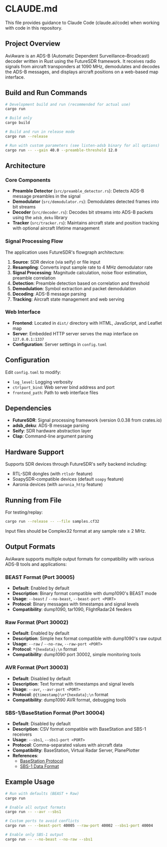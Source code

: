 # CLAUDE.md

This file provides guidance to Claude Code (claude.ai/code) when working with code in this repository.

## Project Overview

AviAware is an ADS-B (Automatic Dependent Surveillance–Broadcast) decoder written in Rust using the FutureSDR framework. It receives radio signals from aircraft transponders at 1090 MHz, demodulates and decodes the ADS-B messages, and displays aircraft positions on a web-based map interface.

## Build and Run Commands

```bash
# Development build and run (recommended for actual use)
cargo run

# Build only
cargo build

# Build and run in release mode
cargo run --release

# Run with custom parameters (see listen-adsb binary for all options)
cargo run -- --gain 40.0 --preamble-threshold 12.0
```

## Architecture

### Core Components

- **Preamble Detector** (`src/preamble_detector.rs`): Detects ADS-B message preambles in the signal
- **Demodulator** (`src/demodulator.rs`): Demodulates detected frames into bit streams  
- **Decoder** (`src/decoder.rs`): Decodes bit streams into ADS-B packets using the `adsb_deku` library
- **Tracker** (`src/tracker.rs`): Maintains aircraft state and position tracking with optional aircraft lifetime management

### Signal Processing Flow

The application uses FutureSDR's flowgraph architecture:
1. **Source**: SDR device (via seify) or file input
2. **Resampling**: Converts input sample rate to 4 MHz demodulator rate
3. **Signal Processing**: Magnitude calculation, noise floor estimation, preamble correlation
4. **Detection**: Preamble detection based on correlation and threshold
5. **Demodulation**: Symbol extraction and packet demodulation
6. **Decoding**: ADS-B message parsing
7. **Tracking**: Aircraft state management and web serving

### Web Interface

- **Frontend**: Located in `dist/` directory with HTML, JavaScript, and Leaflet map
- **Server**: Embedded HTTP server serves the map interface on `127.0.0.1:1337`
- **Configuration**: Server settings in `config.toml`

## Configuration

Edit `config.toml` to modify:
- `log_level`: Logging verbosity
- `ctrlport_bind`: Web server bind address and port  
- `frontend_path`: Path to web interface files

## Dependencies

- **FutureSDR**: Signal processing framework (version 0.0.38 from crates.io)
- **adsb_deku**: ADS-B message parsing
- **Seify**: SDR hardware abstraction layer
- **Clap**: Command-line argument parsing

## Hardware Support

Supports SDR devices through FutureSDR's seify backend including:
- RTL-SDR dongles (with `rtlsdr` feature)
- SoapySDR-compatible devices (default `soapy` feature)
- Aaronia devices (with `aaronia_http` feature)

## Running from File

For testing/replay:
```bash
cargo run --release -- --file samples.cf32
```

Input files should be Complex32 format at any sample rate ≥ 2 MHz.

## Output Formats

AviAware supports multiple output formats for compatibility with various ADS-B tools and applications:

### BEAST Format (Port 30005)
- **Default**: Enabled by default
- **Description**: Binary format compatible with dump1090's BEAST mode
- **Usage**: `--beast` / `--no-beast`, `--beast-port <PORT>`
- **Protocol**: Binary messages with timestamps and signal levels
- **Compatibility**: dump1090, tar1090, FlightRadar24 feeders

### Raw Format (Port 30002)
- **Default**: Enabled by default
- **Description**: Simple hex format compatible with dump1090's raw output
- **Usage**: `--raw` / `--no-raw`, `--raw-port <PORT>`
- **Protocol**: `*{hexdata};\n` format
- **Compatibility**: dump1090 port 30002, simple monitoring tools

### AVR Format (Port 30003)
- **Default**: Disabled by default
- **Description**: Text format with timestamps and signal levels
- **Usage**: `--avr`, `--avr-port <PORT>`
- **Protocol**: `@{timestamp}\n*{hexdata};\n` format
- **Compatibility**: dump1090 AVR format, debugging tools

### SBS-1/BaseStation Format (Port 30004)
- **Default**: Disabled by default
- **Description**: CSV format compatible with BaseStation and SBS-1 receivers
- **Usage**: `--sbs1`, `--sbs1-port <PORT>`
- **Protocol**: Comma-separated values with aircraft data
- **Compatibility**: BaseStation, Virtual Radar Server, PlanePlotter
- **References**: 
  - [BaseStation Protocol](http://woodair.net/sbs/article/barebones42_socket_data.htm)
  - [SBS-1 Data Format](http://www.homepages.mcb.net/bones/SBS/Article/Barebones42_Socket_Data.htm)

## Example Usage

```bash
# Run with defaults (BEAST + Raw)
cargo run

# Enable all output formats
cargo run -- --avr --sbs1

# Custom ports to avoid conflicts
cargo run -- --beast-port 40005 --raw-port 40002 --sbs1-port 40004

# Enable only SBS-1 output
cargo run -- --no-beast --no-raw --sbs1
```